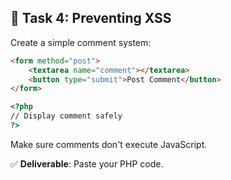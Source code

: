 ## 🧩 Task 4: Preventing XSS

Create a simple comment system:

```html
<form method="post">
    <textarea name="comment"></textarea>
    <button type="submit">Post Comment</button>
</form>

<?php
// Display comment safely
?>
```

Make sure comments don't execute JavaScript.

✅ **Deliverable**: Paste your PHP code.